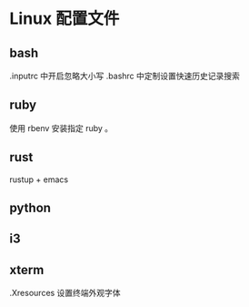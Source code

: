 # Linux 配置文件

## bash

.inputrc 中开启忽略大小写
.bashrc 中定制设置快速历史记录搜索

## ruby

使用 rbenv 安装指定 ruby 。

## rust

rustup + emacs

## python

## i3


## xterm

.Xresources 设置终端外观字体
